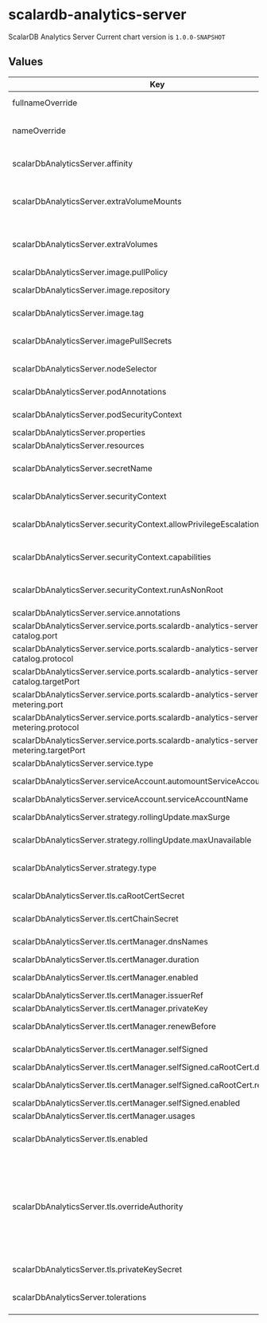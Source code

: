 # scalardb-analytics-server

ScalarDB Analytics Server
Current chart version is `1.0.0-SNAPSHOT`

## Values

| Key | Type | Default | Description |
|-----|------|---------|-------------|
| fullnameOverride | string | `""` | String to fully override scalardb-analytics-server.fullname template |
| nameOverride | string | `""` | String to partially override scalardb-analytics-server.fullname template (will maintain the release name) |
| scalarDbAnalyticsServer.affinity | object | `{}` | The affinity/anti-affinity feature, greatly expands the types of constraints you can express. |
| scalarDbAnalyticsServer.extraVolumeMounts | list | `[]` | Defines additional volume mounts. If you want to get a heap dump of the ScalarDB Analytics Server, you need to mount a volume to make the dump file persistent. |
| scalarDbAnalyticsServer.extraVolumes | list | `[]` | Defines additional volumes. If you want to get a heap dump of the ScalarDB Analytics Server, you need to mount a volume to make the dump file persistent. |
| scalarDbAnalyticsServer.image.pullPolicy | string | `"IfNotPresent"` | Specify a image pulling policy. |
| scalarDbAnalyticsServer.image.repository | string | `"ghcr.io/scalar-labs/scalardb-analytics-server-byol"` | Docker image repository of ScalarDB Analytics Server. |
| scalarDbAnalyticsServer.image.tag | string | `""` | Override the image tag whose default is the chart appVersion |
| scalarDbAnalyticsServer.imagePullSecrets | list | `[]` | Optionally specify an array of imagePullSecrets. Secrets must be manually created in the namespace. |
| scalarDbAnalyticsServer.nodeSelector | object | `{}` | nodeSelector is form of node selection constraint. |
| scalarDbAnalyticsServer.podAnnotations | object | `{}` | Pod annotations for the scalardb-analytics-server deployment |
| scalarDbAnalyticsServer.podSecurityContext | object | `{"seccompProfile":{"type":"RuntimeDefault"}}` | PodSecurityContext holds pod-level security attributes and common container settings. |
| scalarDbAnalyticsServer.properties | string | `""` | You can specify your server.properties. |
| scalarDbAnalyticsServer.resources | object | `{}` | Resources allowed to the pod. |
| scalarDbAnalyticsServer.secretName | string | `""` | Secret name that includes sensitive data such as credentials. Each secret key is passed to Pod as environment variables using envFrom. |
| scalarDbAnalyticsServer.securityContext | object | `{"allowPrivilegeEscalation":false,"capabilities":{"drop":["ALL"]},"runAsNonRoot":true}` | Setting security context at the pod applies those settings to all containers in the pod. |
| scalarDbAnalyticsServer.securityContext.allowPrivilegeEscalation | bool | `false` | AllowPrivilegeEscalation controls whether a process can gain more privileges than its parent process |
| scalarDbAnalyticsServer.securityContext.capabilities | object | `{"drop":["ALL"]}` | Capabilities (specifically, Linux capabilities), are used for permission management in Linux. Some capabilities are enabled by default |
| scalarDbAnalyticsServer.securityContext.runAsNonRoot | bool | `true` | Containers should be run as a non-root user with the minimum required permissions (principle of least privilege) |
| scalarDbAnalyticsServer.service.annotations | object | `{}` | Annotations for service resource. |
| scalarDbAnalyticsServer.service.ports.scalardb-analytics-server-catalog.port | int | `11051` | ScalarDB Analytics Server catalog port. |
| scalarDbAnalyticsServer.service.ports.scalardb-analytics-server-catalog.protocol | string | `"TCP"` | ScalarDB Analytics Server catalog protocol. |
| scalarDbAnalyticsServer.service.ports.scalardb-analytics-server-catalog.targetPort | int | `11051` | ScalarDB Analytics Server catalog target port. |
| scalarDbAnalyticsServer.service.ports.scalardb-analytics-server-metering.port | int | `11052` | ScalarDB Analytics Server metering port. |
| scalarDbAnalyticsServer.service.ports.scalardb-analytics-server-metering.protocol | string | `"TCP"` | ScalarDB Analytics Server metering protocol. |
| scalarDbAnalyticsServer.service.ports.scalardb-analytics-server-metering.targetPort | int | `11052` | ScalarDB Analytics Server metering target port. |
| scalarDbAnalyticsServer.service.type | string | `"ClusterIP"` | service types in kubernetes. |
| scalarDbAnalyticsServer.serviceAccount.automountServiceAccountToken | bool | `true` | Specify to mount a service account token or not |
| scalarDbAnalyticsServer.serviceAccount.serviceAccountName | string | `""` | Name of the existing service account resource |
| scalarDbAnalyticsServer.strategy.rollingUpdate.maxSurge | string | `"25%"` | The number of pods that can be created above the desired amount of pods during an update |
| scalarDbAnalyticsServer.strategy.rollingUpdate.maxUnavailable | string | `"25%"` | The number of pods that can be unavailable during the update process |
| scalarDbAnalyticsServer.strategy.type | string | `"RollingUpdate"` | New pods are added gradually, and old pods are terminated gradually, e.g: Recreate or RollingUpdate |
| scalarDbAnalyticsServer.tls.caRootCertSecret | string | `""` | Name of the Secret containing the custom CA root certificate for TLS communication. |
| scalarDbAnalyticsServer.tls.certChainSecret | string | `""` | Name of the Secret containing the certificate chain file used for TLS communication. |
| scalarDbAnalyticsServer.tls.certManager.dnsNames | list | `["localhost"]` | Subject Alternative Name (SAN) of a certificate. |
| scalarDbAnalyticsServer.tls.certManager.duration | string | `"8760h0m0s"` | Duration of a certificate. |
| scalarDbAnalyticsServer.tls.certManager.enabled | bool | `false` | Use cert-manager to manage private key and certificate files. |
| scalarDbAnalyticsServer.tls.certManager.issuerRef | object | `{}` | Issuer references of cert-manager. |
| scalarDbAnalyticsServer.tls.certManager.privateKey | object | `{"algorithm":"ECDSA","encoding":"PKCS8","size":256}` | Configuration of a private key. |
| scalarDbAnalyticsServer.tls.certManager.renewBefore | string | `"360h0m0s"` | How long before expiry a certificate should be renewed. |
| scalarDbAnalyticsServer.tls.certManager.selfSigned | object | `{"caRootCert":{"duration":"8760h0m0s","renewBefore":"360h0m0s"},"enabled":false}` | Configuration of a certificate for self-signed CA. |
| scalarDbAnalyticsServer.tls.certManager.selfSigned.caRootCert.duration | string | `"8760h0m0s"` | Duration of a self-signed CA certificate. |
| scalarDbAnalyticsServer.tls.certManager.selfSigned.caRootCert.renewBefore | string | `"360h0m0s"` | How long before expiry a self-signed CA certificate should be renewed. |
| scalarDbAnalyticsServer.tls.certManager.selfSigned.enabled | bool | `false` | Use self-signed CA. |
| scalarDbAnalyticsServer.tls.certManager.usages | list | `["server auth","key encipherment","signing"]` | List of key usages. |
| scalarDbAnalyticsServer.tls.enabled | bool | `false` | Enable TLS. You need to enable TLS when you use wire encryption feature of ScalarDB Analytics Server. |
| scalarDbAnalyticsServer.tls.overrideAuthority | string | `""` | The custom authority for TLS communication. This doesn't change what host is actually connected. This is intended for testing, but may safely be used outside of tests as an alternative to DNS overrides. For example, you can specify the hostname presented in the certificate chain file that you set by using `scalarDbAnalyticsServer.tls.certChainSecret`. This chart uses this value for startupProbe and livenessProbe. |
| scalarDbAnalyticsServer.tls.privateKeySecret | string | `""` | Name of the Secret containing the private key file used for TLS communication. |
| scalarDbAnalyticsServer.tolerations | list | `[]` | Tolerations are applied to pods, and allow (but do not require) the pods to schedule onto nodes with matching taints. |
